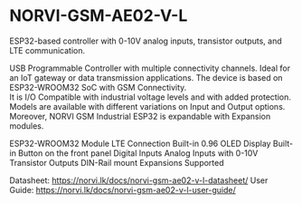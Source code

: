 # NORVI-GSM-AE02-V-L
ESP32-based controller with 0-10V analog inputs, transistor outputs, and LTE communication.

USB Programmable Controller with multiple connectivity channels. 
Ideal for an IoT gateway or data transmission applications. 
The device is based on ESP32-WROOM32 SoC with GSM Connectivity.  
It is I/O Compatible with industrial voltage levels and with added protection. 
Models are available with different variations on Input and Output options. 
Moreover, NORVI GSM Industrial ESP32 is expandable with Expansion modules. 

ESP32-WROOM32 Module
LTE Connection
Built-in 0.96 OLED Display
Built-in Button on the front panel
Digital Inputs
Analog Inputs with 0-10V
Transistor Outputs
DIN-Rail mount
Expansions Supported

Datasheet:   https://norvi.lk/docs/norvi-gsm-ae02-v-l-datasheet/
User Guide:  https://norvi.lk/docs/norvi-gsm-ae02-v-l-user-guide/
